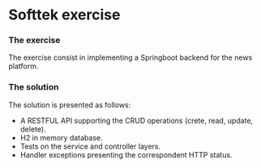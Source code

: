 # Softtek exercise

### The exercise
The exercise consist in implementing a Springboot backend for the news platform.


### The solution
The solution is presented as follows:
- A RESTFUL API supporting the CRUD operations (crete, read, update, delete).
- H2 in memory database.
- Tests on the service and controller layers.
- Handler exceptions presenting the correspondent HTTP status.



